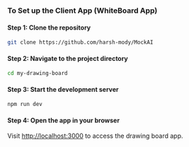 ### To Set up the Client App (WhiteBoard App)

#### Step 1: Clone the repository

```bash
git clone https://github.com/harsh-mody/MockAI
```

#### Step 2: Navigate to the project directory

```bash
cd my-drawing-board
```

#### Step 3: Start the development server

```bash
npm run dev
```

#### Step 4: Open the app in your browser

Visit [http://localhost:3000](http://localhost:3000) to access the drawing board app.
